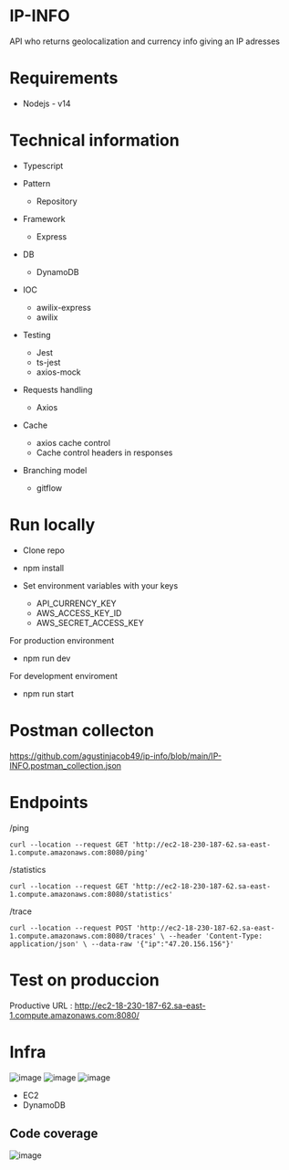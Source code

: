# IP-INFO
API who returns geolocalization and currency info giving an IP adresses

# Requirements

- Nodejs - v14

# Technical information

- Typescript

- Pattern
   - Repository

- Framework
  - Express

- DB
  - DynamoDB

- IOC
  - awilix-express
  - awilix

- Testing
  - Jest
  - ts-jest
  - axios-mock

- Requests handling
  - Axios
  
- Cache
   - axios cache control
   - Cache control headers in responses

- Branching model
  - gitflow

# Run locally

* Clone repo

* npm install

* Set environment variables with your keys 
  * API_CURRENCY_KEY 
  * AWS_ACCESS_KEY_ID
  * AWS_SECRET_ACCESS_KEY

For production environment
* npm run dev

For development enviroment
* npm run start


# Postman collecton

https://github.com/agustinjacob49/ip-info/blob/main/IP-INFO.postman_collection.json

# Endpoints

/ping

` curl --location --request GET 'http://ec2-18-230-187-62.sa-east-1.compute.amazonaws.com:8080/ping' `

/statistics
 
` curl --location --request GET 'http://ec2-18-230-187-62.sa-east-1.compute.amazonaws.com:8080/statistics' `

/trace
 
` curl --location --request POST 'http://ec2-18-230-187-62.sa-east-1.compute.amazonaws.com:8080/traces' \
--header 'Content-Type: application/json' \
--data-raw '{"ip":"47.20.156.156"}' `

# Test on produccion

Productive URL : http://ec2-18-230-187-62.sa-east-1.compute.amazonaws.com:8080/

# Infra

![image](https://user-images.githubusercontent.com/46901057/190286706-2b2e6fea-a279-46b9-9474-1a1bd467c0fd.png)
![image](https://user-images.githubusercontent.com/46901057/190286726-d501985f-5ef7-41af-990b-c2cfe63765ca.png)
![image](https://user-images.githubusercontent.com/46901057/190286745-3f58f0eb-0b72-4dbe-bb79-a93387fc9f13.png)

- EC2 
- DynamoDB

## Code coverage
![image](https://user-images.githubusercontent.com/46901057/190286873-9cbf4fec-800c-47ae-b3b6-66126b8e5b40.png)








